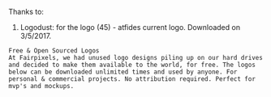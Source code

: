 Thanks to:

1. Logodust: for the logo (45) - atfides current logo. Downloaded on 3/5/2017.

```
Free & Open Sourced Logos
At Fairpixels, we had unused logo designs piling up on our hard drives and decided to make them available to the world, for free. The logos below can be downloaded unlimited times and used by anyone. For personal & commercial projects. No attribution required. Perfect for mvp's and mockups.
```
